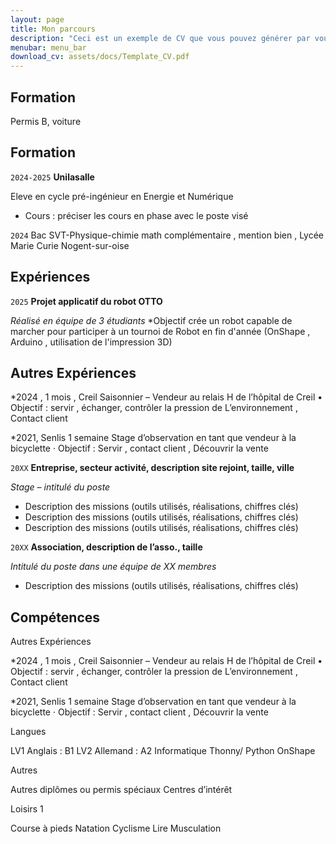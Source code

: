 ```yaml
---
layout: page
title: Mon parcours
description: "Ceci est un exemple de CV que vous pouvez générer par vous-même"
menubar: menu_bar
download_cv: assets/docs/Template_CV.pdf
---
```


## Formation 

Permis B, voiture

## Formation 

`2024-2025`
**Unilasalle**

Eleve en cycle pré-ingénieur en Energie et Numérique 
* Cours : préciser les cours en phase avec le poste visé

`2024`
Bac SVT-Physique-chimie math complémentaire , mention bien , Lycée Marie Curie Nogent-sur-oise 

## Expériences

`2025` **Projet applicatif du robot OTTO**

_Réalisé en équipe de 3 étudiants_
*Objectif crée un robot capable de marcher pour participer à un tournoi de Robot en fin d'année (OnShape , Arduino , utilisation de l'impression 3D)

 
## Autres Expériences
*2024   ,   1 mois , Creil
Saisonnier – Vendeur au relais H de l’hôpital de Creil
       • Objectif : servir , échanger, contrôler la pression de
        L’environnement , Contact client


*2021, Senlis      1 semaine
Stage d’observation en tant que vendeur à la bicyclette
 · Objectif : Servir , contact client , Découvrir la vente



`20XX` **Entreprise, secteur activité, description site rejoint, taille, ville**

_Stage – intitulé du poste_
* Description des missions (outils utilisés, réalisations, chiffres clés)
* Description des missions (outils utilisés, réalisations, chiffres clés)
* Description des missions (outils utilisés, réalisations, chiffres clés)

`20XX` **Association, description de l’asso., taille**

_Intitulé du poste dans une équipe de XX membres_
* Description des missions (outils utilisés, réalisations, chiffres clés)

## Compétences
Autres Expériences

*2024 , 1 mois , Creil Saisonnier – Vendeur au relais H de l’hôpital de Creil • Objectif : servir , échanger, contrôler la pression de L’environnement , Contact client

*2021, Senlis 1 semaine Stage d’observation en tant que vendeur à la bicyclette · Objectif : Servir , contact client , Découvrir la vente

Langues

LV1 Anglais : B1
LV2 Allemand : A2
Informatique Thonny/ Python OnShape

Autres

Autres diplômes ou permis spéciaux
Centres d’intérêt

Loisirs 1

Course à pieds
Natation
Cyclisme
Lire
Musculation 
